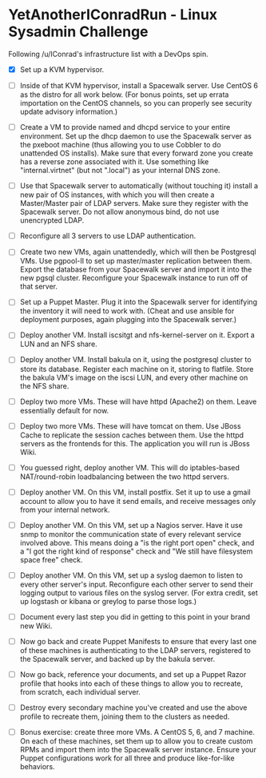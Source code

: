 # YetAnotherIConradRun - Linux Sysadmin Challenge
Following /u/IConrad's infrastructure list with a DevOps spin.

- [x] Set up a KVM hypervisor.

- [ ] Inside of that KVM hypervisor, install a Spacewalk server. Use CentOS 6 as the distro for all work below. (For bonus points, set up errata importation on the CentOS channels, so you can properly see security update advisory information.)

- [ ] Create a VM to provide named and dhcpd service to your entire environment. Set up the dhcp daemon to use the Spacewalk server as the pxeboot machine (thus allowing you to use Cobbler to do unattended OS installs). Make sure that every forward zone you create has a reverse zone associated with it. Use something like "internal.virtnet" (but not ".local") as your internal DNS zone.

- [ ] Use that Spacewalk server to automatically (without touching it) install a new pair of OS instances, with which you will then create a Master/Master pair of LDAP servers. Make sure they register with the Spacewalk server. Do not allow anonymous bind, do not use unencrypted LDAP.

- [ ] Reconfigure all 3 servers to use LDAP authentication.

- [ ] Create two new VMs, again unattendedly, which will then be Postgresql VMs. Use pgpool-II to set up master/master replication between them. Export the database from your Spacewalk server and import it into the new pgsql cluster. Reconfigure your Spacewalk instance to run off of that server.

- [ ] Set up a Puppet Master. Plug it into the Spacewalk server for identifying the inventory it will need to work with. (Cheat and use ansible for deployment purposes, again plugging into the Spacewalk server.)

- [ ] Deploy another VM. Install iscsitgt and nfs-kernel-server on it. Export a LUN and an NFS share.

- [ ] Deploy another VM. Install bakula on it, using the postgresql cluster to store its database. Register each machine on it, storing to flatfile. Store the bakula VM's image on the iscsi LUN, and every other machine on the NFS share.

- [ ] Deploy two more VMs. These will have httpd (Apache2) on them. Leave essentially default for now.

- [ ] Deploy two more VMs. These will have tomcat on them. Use JBoss Cache to replicate the session caches between them. Use the httpd servers as the frontends for this. The application you will run is JBoss Wiki.

- [ ] You guessed right, deploy another VM. This will do iptables-based NAT/round-robin loadbalancing between the two httpd servers.

- [ ] Deploy another VM. On this VM, install postfix. Set it up to use a gmail account to allow you to have it send emails, and receive messages only from your internal network.

- [ ] Deploy another VM. On this VM, set up a Nagios server. Have it use snmp to monitor the communication state of every relevant service involved above. This means doing a "is the right port open" check, and a "I got the right kind of response" check and "We still have filesystem space free" check.

- [ ] Deploy another VM. On this VM, set up a syslog daemon to listen to every other server's input. Reconfigure each other server to send their logging output to various files on the syslog server. (For extra credit, set up logstash or kibana or greylog to parse those logs.)

- [ ] Document every last step you did in getting to this point in your brand new Wiki.

- [ ] Now go back and create Puppet Manifests to ensure that every last one of these machines is authenticating to the LDAP servers, registered to the Spacewalk server, and backed up by the bakula server.

- [ ] Now go back, reference your documents, and set up a Puppet Razor profile that hooks into each of these things to allow you to recreate, from scratch, each individual server.

- [ ] Destroy every secondary machine you've created and use the above profile to recreate them, joining them to the clusters as needed.

- [ ] Bonus exercise: create three more VMs. A CentOS 5, 6, and 7 machine. On each of these machines, set them up to allow you to create custom RPMs and import them into the Spacewalk server instance. Ensure your Puppet configurations work for all three and produce like-for-like behaviors.
